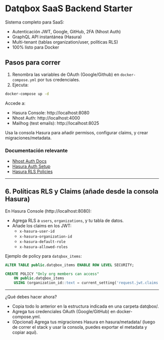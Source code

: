 # Datqbox SaaS Backend Starter

Sistema completo para SaaS:
- Autenticación JWT, Google, GitHub, 2FA (Nhost Auth)
- GraphQL API instantánea (Hasura)
- Multi-tenant (tablas organization/user, políticas RLS)
- 100% listo para Docker

## Pasos para correr

1. Renombra las variables de OAuth (Google/Github) en `docker-compose.yml` por tus credenciales.
2. Ejecuta:

```bash
docker-compose up -d
```

Accede a:

- Hasura Console: http://localhost:8080
- Nhost Auth: http://localhost:4000
- Mailhog (test emails): http://localhost:8025

Usa la consola Hasura para añadir permisos, configurar claims, y crear migraciones/metadata.

### Documentación relevante
- [Nhost Auth Docs](https://docs.nhost.io/auth)
- [Hasura Auth Setup](https://hasura.io/docs/latest/auth/authentication/)
- [Hasura RLS Policies](https://hasura.io/docs/latest/auth/authorization/row-level-permissions/)

---

## **6. Políticas RLS y Claims (añade desde la consola Hasura)**

En Hasura Console (http://localhost:8080):

- Agrega RLS a `users`, `organizations`, y tu tabla de datos.  
- Añade los claims en los JWT:
  - `x-hasura-user-id`
  - `x-hasura-organization-id`
  - `x-hasura-default-role`
  - `x-hasura-allowed-roles`

Ejemplo de policy para `datqbox_items`:

```sql
ALTER TABLE public.datqbox_items ENABLE ROW LEVEL SECURITY;

CREATE POLICY "Only org members can access"
    ON public.datqbox_items
    USING (organization_id::text = current_setting('request.jwt.claims', true)::json->>'x-hasura-organization-id');
```

---

¿Qué debes hacer ahora?

- Copia todo lo anterior en la estructura indicada en una carpeta datqbox/.
- Agrega tus credenciales OAuth (Google/GitHub) en docker-compose.yml.
- (Opcional) Agrega tus migraciones Hasura en hasura/metadata/ (luego de correr el stack y usar la consola, puedes exportar el metadata y copiar aquí).
